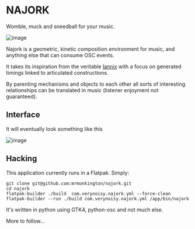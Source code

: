# NAJORK

Womble, muck and sneedball for your music.

![image](https://user-images.githubusercontent.com/778856/125062656-8bd33600-e0a6-11eb-8fa9-47292c8074ca.png)

Najork is a geometric, kinetic composition environment for music, and anything else that can consume OSC events.

It takes its inspiration from the veritable [Iannix](https://www.iannix.org/) with a focus on generated timings linked to articulated constructions.

By parenting mechanisms and objects to each other all sorts of interesting relationships can be translated in music (listener enjoyment not guaranteed).

## Interface

It will eventually look something like this

![image](https://user-images.githubusercontent.com/778856/125062911-cfc63b00-e0a6-11eb-9dfd-4f6fdbaa707f.png)

## Hacking

This application currently runs in a Flatpak. Simply:

```
git clone git@github.com:mrmonkington/najork.git
cd najork
flatpak-builder ./build  com.verynoisy.najork.yml --force-clean
flatpak-builder --run ./build com.verynoisy.najork.yml /app/bin/najork
```

It's written in python using GTK4, python-osc and not much else.

More to follow...
